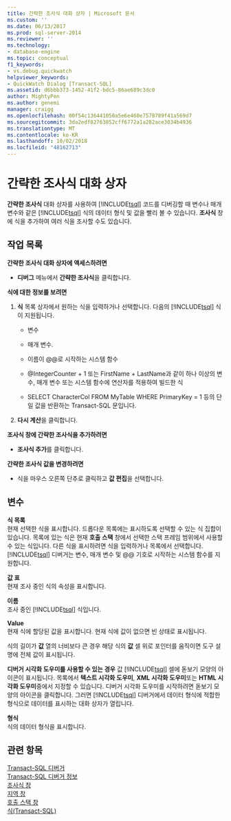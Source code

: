 ```yaml
---
title: 간략한 조사식 대화 상자 | Microsoft 문서
ms.custom: ''
ms.date: 06/13/2017
ms.prod: sql-server-2014
ms.reviewer: ''
ms.technology:
- database-engine
ms.topic: conceptual
f1_keywords:
- vs.debug.quickwatch
helpviewer_keywords:
- QuickWatch Dialog [Transact-SQL]
ms.assetid: d6bbb373-1452-41f2-bdc5-86ae689c3dc0
author: MightyPen
ms.author: genemi
manager: craigg
ms.openlocfilehash: 00f54c136441050a5e6e460e7578789f41a569d7
ms.sourcegitcommit: 3da2edf82763852cff6772a1a282ace3034b4936
ms.translationtype: MT
ms.contentlocale: ko-KR
ms.lasthandoff: 10/02/2018
ms.locfileid: "48162713"
---
```

# <a name="quickwatch-dialog-box"></a>간략한 조사식 대화 상자
  **간략한 조사식** 대화 상자를 사용하여 [!INCLUDE[tsql](../../includes/tsql-md.md)] 코드를 디버깅할 때 변수나 매개 변수와 같은 [!INCLUDE[tsql](../../includes/tsql-md.md)] 식의 데이터 형식 및 값을 빨리 볼 수 있습니다. **조사식** 창에 식을 추가하여 여러 식을 조사할 수도 있습니다.  
  
## <a name="task-list"></a>작업 목록  
 **간략한 조사식 대화 상자에 액세스하려면**  
  
-   **디버그** 메뉴에서 **간략한 조사식**을 클릭합니다.  
  
 **식에 대한 정보를 보려면**  
  
1.  **식** 목록 상자에서 원하는 식을 입력하거나 선택합니다. 다음의 [!INCLUDE[tsql](../../includes/tsql-md.md)] 식이 지원됩니다.  
  
    -   변수  
  
    -   매개 변수.  
  
    -   이름이 @@로 시작하는 시스템 함수  
  
    -   @IntegerCounter + 1 또는 FirstName + LastName과 같이 하나 이상의 변수, 매개 변수 또는 시스템 함수에 연산자를 적용하여 빌드한 식  
  
    -   SELECT CharacterCol FROM MyTable WHERE PrimaryKey = 1 등의 단일 값을 반환하는 Transact-SQL 문입니다.  
  
2.  **다시 계산**을 클릭합니다.  
  
 **조사식 창에 간략한 조사식을 추가하려면**  
  
-   **조사식 추가**를 클릭합니다.  
  
 **간략한 조사식 값을 변경하려면**  
  
-   식을 마우스 오른쪽 단추로 클릭하고 **값 편집**을 선택합니다.  
  
## <a name="options"></a>변수  
 **식 목록**  
 현재 선택한 식을 표시합니다. 드롭다운 목록에는 표시하도록 선택할 수 있는 식 집합이 있습니다. 목록에 있는 식은 현재 **호출 스택** 창에서 선택한 스택 프레임 범위에서 사용할 수 있는 식입니다. 다른 식을 표시하려면 식을 입력하거나 목록에서 선택합니다. [!INCLUDE[tsql](../../includes/tsql-md.md)] 디버거는 변수, 매개 변수 및 @@ 기호로 시작하는 시스템 함수를 지원합니다.  
  
 **값 표**  
 현재 조사 중인 식의 속성을 표시합니다.  
  
 **이름**  
 조사 중인 [!INCLUDE[tsql](../../includes/tsql-md.md)] 식입니다.  
  
 **Value**  
 현재 식에 할당된 값을 표시합니다. 현재 식에 값이 없으면 빈 상태로 표시됩니다.  
  
 식의 길이가 **값** 열의 너비보다 큰 경우 해당 식의 **값** 셀 위로 포인터를 움직이면 도구 설명에 전체 값이 표시됩니다.  
  
 **디버거 시각화 도우미를 사용할 수 있는 경우** 값 [!INCLUDE[tsql](../../includes/tsql-md.md)] 셀에 돋보기 모양의 아이콘이 표시됩니다. 목록에서 **텍스트 시각화 도우미**, **XML 시각화 도우미**또는 **HTML 시각화 도우미**중에서 지정할 수 있습니다. 디버거 시각화 도우미를 시작하려면 돋보기 모양의 아이콘을 클릭합니다. 그러면 [!INCLUDE[tsql](../../includes/tsql-md.md)] 디버거에서 데이터 형식에 적합한 형식으로 데이터를 표시하는 대화 상자가 열립니다.  
  
 **형식**  
 식의 데이터 형식을 표시합니다.  
  
## <a name="see-also"></a>관련 항목  
 [Transact-SQL 디버거](transact-sql-debugger.md)   
 [Transact-SQL 디버거 정보](transact-sql-debugger-information.md)   
 [조사식 창](transact-sql-debugger-watch-window.md)   
 [지역 창](transact-sql-debugger-locals-window.md)   
 [호출 스택 창](transact-sql-debugger-call-stack-window.md)   
 [식&#40;Transact-SQL&#41;](/sql/t-sql/language-elements/expressions-transact-sql)  
  
  
